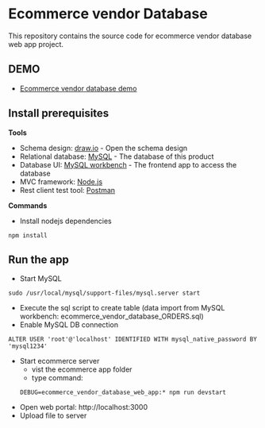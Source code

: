 Ecommerce vendor Database
===============================

This repository contains the source code for ecommerce vendor database web app project.

DEMO
-------------------------
 - [Ecommerce vendor database demo](https://youtu.be/GC-TlW9AxBE)

Install prerequisites
-------------------------

**Tools**
 - Schema design: [draw.io](https://get.draw.io/) - Open the schema design
 - Relational database: [MySQL](https://www.mysql.com/downloads/) - The database of this product
 - Database UI: [MySQL workbench](https://dev.mysql.com/downloads/workbench/) - The frontend app to access the database
 - MVC framework: [Node.js](https://nodejs.org/en/download/)
 - Rest client test tool: [Postman](https://www.getpostman.com/apps)

**Commands**
 - Install nodejs dependencies
```
npm install
```

Run the app
-------------------------
 - Start MySQL
```
sudo /usr/local/mysql/support-files/mysql.server start
```
 - Execute the sql script to create table (data import from MySQL workbench: ecommerce_vendor_database_ORDERS.sql)
 - Enable MySQL DB connection
 ```
 ALTER USER 'root'@'localhost' IDENTIFIED WITH mysql_native_password BY 'mysql1234'
 ```
 - Start ecommerce server
   - vist the ecommerce app folder
   - type command:
   ```
   DEBUG=ecommerce_vendor_database_web_app:* npm run devstart
   ```
 - Open web portal: http://localhost:3000
 - Upload file to server